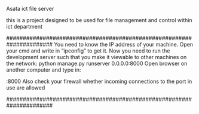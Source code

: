 Asata ict file server

this is a project designed to be used for file management and control
within ict department

######################################################################
You need to know the IP address of your machine. Open your cmd and write in “ipconfig” to get it.
Now you need to run the development server such that you make it viewable to other machines on the network:
python manage.py runserver 0.0.0.0:8000
Open browser on another computer and type in:
<main computer IP address>:8000
Also check your firewall whether incoming connections to the port in use are allowed

######################################################################